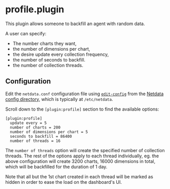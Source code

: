 # profile.plugin

This plugin allows someone to backfill an agent with random data.

A user can specify:

 - The number charts they want,
 - the number of dimensions per chart,
 - the desire update every collection frequency,
 - the number of seconds to backfill.
 - the number of collection threads.

## Configuration

Edit the `netdata.conf` configuration file using [`edit-config`](/docs/netdata-agent/configuration/README.md#edit-netdataconf) from the [Netdata config directory](/docs/netdata-agent/configuration/README.md#the-netdata-config-directory), which is typically at `/etc/netdata`.

Scroll down to the `[plugin:profile]` section to find the available options:

```
[plugin:profile]
  update every = 5
  number of charts = 200
  number of dimensions per chart = 5
  seconds to backfill = 86400
  number of threads = 16
```

The `number of threads` option will create the specified number of collection
threads. The rest of the options apply to each thread individually, eg. the
above configuration will create 3200 charts, 16000 dimensions in total, which will be
backfilled for the duration of 1 day.

Note that all but the 1st chart created in each thread will be marked as hidden
in order to ease the load on the dashboard's UI.
